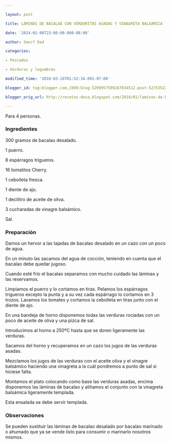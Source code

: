 ```yaml
---

layout: post

title: LÁMINAS DE BACALAO CON VERDURITAS ASADAS Y VINAGRETA BALSÁMICA

date: '2014-01-08T23:00:00.000-08:00'

author: Smurf Dad

categories:

- Pescados

- Verduras y legumbres

modified_time: '2016-03-16T01:52:34.091-07:00'

blogger_id: tag:blogger.com,1999:blog-5299957599287034512.post-5275352231613252046

blogger_orig_url: http://recetas-desa.blogspot.com/2014/01/laminas-de-bacalao-con-verduritas.html

---
```


Para 4 personas.

<h3>Ingredientes</h3>

300 gramos de bacalao desalado.

1 puerro.

8 espárragos trigueros.

16 tomatitos Cherry.

1 cebolleta fresca.

1 diente de ajo.

1 decilitro de aceite de oliva.

3 cucharadas de vinagre balsámico.

Sal.

<h3>Preparación</h3>

Damos un hervor a las tajadas de bacalao desalado en un cazo con un poco de agua.

En un minuto las sacamos del agua de cocción, teniendo en cuenta que el bacalao debe quedar jugoso.

Cuando esté frío el bacalao separamos con mucho cuidado las láminas y las reservamos.

Limpiamos el puerro y lo cortamos en tiras. Pelamos los espárragos trigueros excepto la punta y a su vez cada espárrago lo cortamos en 3 trozos. Lavamos los tomates y cortamos la cebolleta en tiras junto con el diente de ajo.

En una bandeja de horno disponemos todas las verduras rociadas con un poco de aceite de oliva y una pizca de sal.

Introducimos al horno a 250ºC hasta que se doren ligeramente las verduras.

Sacamos del horno y recuperamos en un cazo los jugos de las verduras asadas.

Mezclamos los jugos de las verduras con el aceite oliva y el vinagre balsámico haciendo una vinagreta a la cuál pondremos a punto de sal si hiciese falta.

Montamos el plato colocando como base las verduras asadas, encima disponemos las láminas de bacalao y aliñamos el conjunto con la vinagreta balsámica ligeramente templada.

Esta ensalada se debe servir templada.

<h3>Observaciones</h3>

Se pueden sustituir las láminas de bacalao desalado por bacalao marinado o ahumado que ya se vende listo para consumir o marinarlo nosotros mismos.